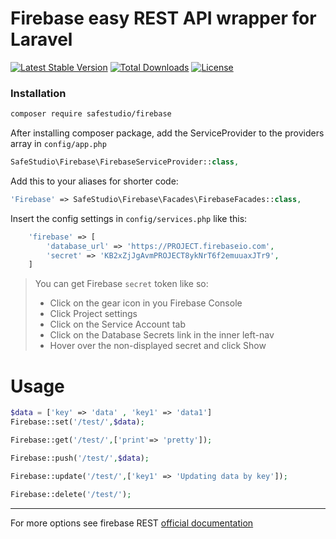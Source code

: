 
# Firebase easy REST API wrapper for Laravel

[![Latest Stable Version](https://poser.pugx.org/safestudio/firebase/v/stable)](https://packagist.org/packages/safestudio/firebase) 
[![Total Downloads](https://poser.pugx.org/safestudio/firebase/downloads)](https://packagist.org/packages/safestudio/firebase) 
[![License](https://poser.pugx.org/safestudio/firebase/license)](https://packagist.org/packages/safestudio/firebase) 

### Installation

```bash
composer require safestudio/firebase
```
After installing composer package, add the ServiceProvider to the providers array in `config/app.php`

```php
SafeStudio\Firebase\FirebaseServiceProvider::class,
```

Add this to your aliases for shorter code:

```php
'Firebase' => SafeStudio\Firebase\Facades\FirebaseFacades::class,
```

Insert the config settings in `config/services.php` like this:

```php
    'firebase' => [
        'database_url' => 'https://PROJECT.firebaseio.com',
        'secret' => 'KB2xZjJgAvmPROJECT8ykNrT6f2emuuaxJTr9',
    ]
```

> You can get Firebase `secret` token like so:
> - Click on the gear icon in you Firebase Console
> - Click Project settings
> - Click on the Service Account tab
> - Click on the Database Secrets link in the inner left-nav
> - Hover over the non-displayed secret and click Show

# Usage

```php
$data = ['key' => 'data' , 'key1' => 'data1']
Firebase::set('/test/',$data); 

Firebase::get('/test/',['print'=> 'pretty']);

Firebase::push('/test/',$data); 

Firebase::update('/test/',['key1' => 'Updating data by key']); 

Firebase::delete('/test/'); 
```

----
For more options see firebase REST [official documentation](https://firebase.google.com/docs/database/rest/start) 






